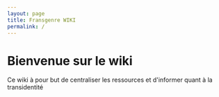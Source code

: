 ```yaml
---
layout: page
title: Fransgenre WIKI
permalink: /
---
```


# Bienvenue sur le wiki

Ce wiki à pour but de centraliser les ressources et d'informer quant à la transidentité

